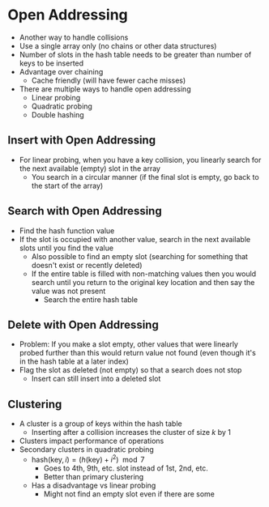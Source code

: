 # Open Addressing
- Another way to handle collisions
- Use a single array only (no chains or other data structures)
- Number of slots in the hash table needs to be greater than number of keys to be inserted
- Advantage over chaining
	- Cache friendly (will have fewer cache misses)
- There are multiple ways to handle open addressing
	- Linear probing
	- Quadratic probing
	- Double hashing
## Insert with Open Addressing
- For linear probing, when you have a key collision, you linearly search for the next available (empty) slot in the array
	- You search in a circular manner (if the final slot is empty, go back to the start of the array)
## Search with Open Addressing
- Find the hash function value
- If the slot is occupied with another value, search in the next available slots until you find the value
	- Also possible to find an empty slot (searching for something that doesn't exist or recently deleted)
	- If the entire table is filled with non-matching values then you would search until you return to the original key location and then say the value was not present
		- Search the entire hash table
## Delete with Open Addressing
- Problem: If you make a slot empty, other values that were linearly probed further than this would return value not found (even though it's in the hash table at a later index)
- Flag the slot as deleted (not empty) so that a search does not stop
	- Insert can still insert into a deleted slot
## Clustering
- A cluster is a group of keys within the hash table
	- Inserting after a collision increases the cluster of size $k$ by 1
- Clusters impact performance of operations
- Secondary clusters in quadratic probing
	- $\text{hash}(\text{key}, i) = (h(\text{key}) + i^2) \mod 7$
		- Goes to 4th, 9th, etc. slot instead of 1st, 2nd, etc.
		- Better than primary clustering
	- Has a disadvantage vs linear probing
		- Might not find an empty slot even if there are some